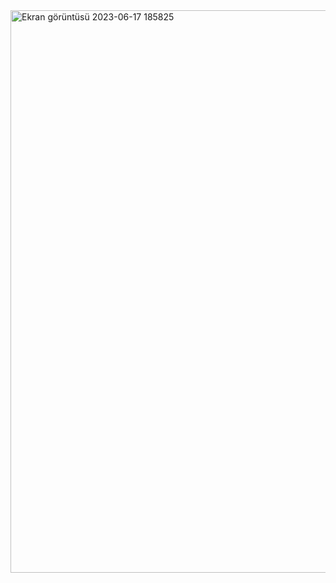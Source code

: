 <img width="900" alt="Ekran görüntüsü 2023-06-17 185825" src="https://github.com/Kaano1/LeetCode/assets/89842738/762a30ee-d1a8-490c-a72f-65c564c4c42b">
